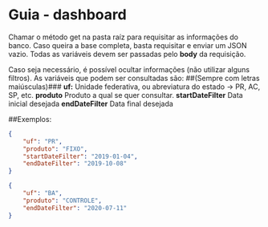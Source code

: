 # Guia - dashboard

Chamar o método get na pasta raíz para requisitar as informações do banco. Caso queira a base completa, basta requisitar e enviar um JSON vazio.
Todas as variáveis devem ser passadas pelo **body** da requisição.

Caso seja necessário, é possível ocultar informações (não utilizar alguns filtros).
As variáveis que podem ser consultadas são:
##(Sempre com letras maiúsculas)###
**uf:** Unidade federativa, ou abreviatura do estado -> PR, AC, SP, etc.
**produto** Produto a qual se quer consultar.
**startDateFilter** Data inicial desejada
**endDateFilter** Data final desejada

##Exemplos:
```JSON
{
    "uf": "PR",
    "produto": "FIXO",
    "startDateFilter": "2019-01-04",
    "endDateFilter": "2019-10-08"
}
```

```JSON
{
    "uf": "BA",
    "produto": "CONTROLE",
    "endDateFilter": "2020-07-11"
}
```
